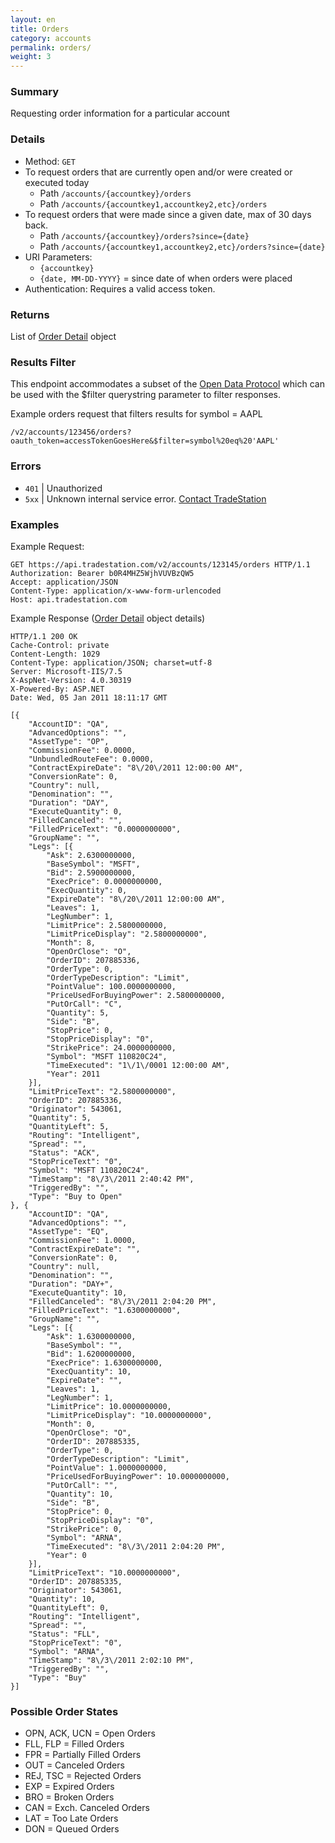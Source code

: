 ```yaml
---
layout: en
title: Orders
category: accounts
permalink: orders/
weight: 3
---
```


### Summary

Requesting order information for a particular account

### Details

* Method: `GET`
* To request orders that are currently open and/or were created or executed today
  * Path `/accounts/{accountkey}/orders`
  * Path `/accounts/{accountkey1,accountkey2,etc}/orders`
* To request orders that were made since a given date, max of 30 days back.
  * Path `/accounts/{accountkey}/orders?since={date}`
  * Path `/accounts/{accountkey1,accountkey2,etc}/orders?since={date}`
* URI Parameters:
  * `{accountkey}`
  * `{date, MM-DD-YYYY}` = since date of when orders were placed
* Authentication: Requires a valid access token.

### Returns

List of [Order Detail](../../objects/order-detail) object

### Results Filter

This endpoint accommodates a subset of the [Open Data Protocol](http://docs.oasis-open.org/odata/odata/v4.0/errata02/os/complete/part2-url-conventions/odata-v4.0-errata02-os-part2-url-conventions-complete.html#_Toc406398094) which can be used with the $filter querystring parameter to filter responses.

Example orders request that filters results for symbol = AAPL

    /v2/accounts/123456/orders?oauth_token=accessTokenGoesHere&$filter=symbol%20eq%20'AAPL'

### Errors

* `401` | Unauthorized
* `5xx` | Unknown internal service error. [Contact TradeStation](mailto:webapi@tradestation.com)

### Examples

Example Request:

    GET https://api.tradestation.com/v2/accounts/123145/orders HTTP/1.1
    Authorization: Bearer b0R4MHZ5WjhVUVBzQW5
    Accept: application/JSON
    Content-Type: application/x-www-form-urlencoded
    Host: api.tradestation.com

Example Response ([Order Detail](../../objects/order-detail) object details)

    HTTP/1.1 200 OK
    Cache-Control: private
    Content-Length: 1029
    Content-Type: application/JSON; charset=utf-8
    Server: Microsoft-IIS/7.5
    X-AspNet-Version: 4.0.30319
    X-Powered-By: ASP.NET
    Date: Wed, 05 Jan 2011 18:11:17 GMT

    [{
        "AccountID": "QA",
        "AdvancedOptions": "",
        "AssetType": "OP",
        "CommissionFee": 0.0000,
        "UnbundledRouteFee": 0.0000,
        "ContractExpireDate": "8\/20\/2011 12:00:00 AM",
        "ConversionRate": 0,
        "Country": null,
        "Denomination": "",
        "Duration": "DAY",
        "ExecuteQuantity": 0,
        "FilledCanceled": "",
        "FilledPriceText": "0.0000000000",
        "GroupName": "",
        "Legs": [{
            "Ask": 2.6300000000,
            "BaseSymbol": "MSFT",
            "Bid": 2.5900000000,
            "ExecPrice": 0.0000000000,
            "ExecQuantity": 0,
            "ExpireDate": "8\/20\/2011 12:00:00 AM",
            "Leaves": 1,
            "LegNumber": 1,
            "LimitPrice": 2.5800000000,
            "LimitPriceDisplay": "2.5800000000",
            "Month": 8,
            "OpenOrClose": "O",
            "OrderID": 207885336,
            "OrderType": 0,
            "OrderTypeDescription": "Limit",
            "PointValue": 100.0000000000,
            "PriceUsedForBuyingPower": 2.5800000000,
            "PutOrCall": "C",
            "Quantity": 5,
            "Side": "B",
            "StopPrice": 0,
            "StopPriceDisplay": "0",
            "StrikePrice": 24.0000000000,
            "Symbol": "MSFT 110820C24",
            "TimeExecuted": "1\/1\/0001 12:00:00 AM",
            "Year": 2011
        }],
        "LimitPriceText": "2.5800000000",
        "OrderID": 207885336,
        "Originator": 543061,
        "Quantity": 5,
        "QuantityLeft": 5,
        "Routing": "Intelligent",
        "Spread": "",
        "Status": "ACK",
        "StopPriceText": "0",
        "Symbol": "MSFT 110820C24",
        "TimeStamp": "8\/3\/2011 2:40:42 PM",
        "TriggeredBy": "",
        "Type": "Buy to Open"
    }, {
        "AccountID": "QA",
        "AdvancedOptions": "",
        "AssetType": "EQ",
        "CommissionFee": 1.0000,
        "ContractExpireDate": "",
        "ConversionRate": 0,
        "Country": null,
        "Denomination": "",
        "Duration": "DAY+",
        "ExecuteQuantity": 10,
        "FilledCanceled": "8\/3\/2011 2:04:20 PM",
        "FilledPriceText": "1.6300000000",
        "GroupName": "",
        "Legs": [{
            "Ask": 1.6300000000,
            "BaseSymbol": "",
            "Bid": 1.6200000000,
            "ExecPrice": 1.6300000000,
            "ExecQuantity": 10,
            "ExpireDate": "",
            "Leaves": 1,
            "LegNumber": 1,
            "LimitPrice": 10.0000000000,
            "LimitPriceDisplay": "10.0000000000",
            "Month": 0,
            "OpenOrClose": "O",
            "OrderID": 207885335,
            "OrderType": 0,
            "OrderTypeDescription": "Limit",
            "PointValue": 1.0000000000,
            "PriceUsedForBuyingPower": 10.0000000000,
            "PutOrCall": "",
            "Quantity": 10,
            "Side": "B",
            "StopPrice": 0,
            "StopPriceDisplay": "0",
            "StrikePrice": 0,
            "Symbol": "ARNA",
            "TimeExecuted": "8\/3\/2011 2:04:20 PM",
            "Year": 0
        }],
        "LimitPriceText": "10.0000000000",
        "OrderID": 207885335,
        "Originator": 543061,
        "Quantity": 10,
        "QuantityLeft": 0,
        "Routing": "Intelligent",
        "Spread": "",
        "Status": "FLL",
        "StopPriceText": "0",
        "Symbol": "ARNA",
        "TimeStamp": "8\/3\/2011 2:02:10 PM",
        "TriggeredBy": "",
        "Type": "Buy"
    }]

### Possible Order States

* OPN, ACK, UCN = Open Orders
* FLL, FLP = Filled Orders
* FPR = Partially Filled Orders
* OUT = Canceled Orders
* REJ, TSC = Rejected Orders
* EXP = Expired Orders
* BRO = Broken Orders
* CAN = Exch. Canceled Orders
* LAT = Too Late Orders
* DON = Queued Orders
